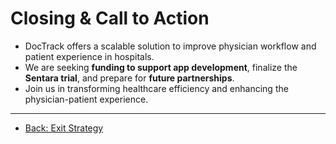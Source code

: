 # Closing & Call to Action

- DocTrack offers a scalable solution to improve physician workflow and patient experience in hospitals.
- We are seeking **funding to support app development**, finalize the **Sentara trial**, and prepare for **future partnerships**.
- Join us in transforming healthcare efficiency and enhancing the physician-patient experience.

---

- [Back: Exit Strategy](11_Exit_Strategy.html)
